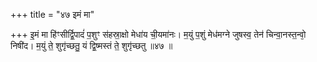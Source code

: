 +++
title = "४७ इमं मा"

+++
इ॒मं मा हि॑ꣳसीर्द्वि॒पादं॑ प॒शुꣳ स॑हस्रा॒क्षो मेधा॑य ची॒यमा॑नः। म॒युं प॒शुं मेध॑मग्ने जुषस्व॒ तेन॑ चिन्वा॒नस्त॒न्वो᳕ निषी॑द। म॒युं ते॒ शुगृ॑च्छतु॒ यं द्वि॒ष्मस्तं ते॒ शुगृ॑च्छतु ॥४७ ॥
